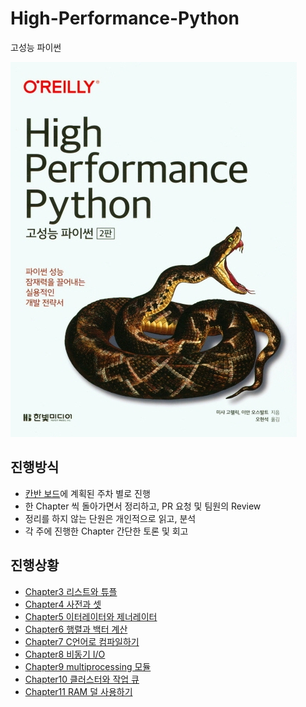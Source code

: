 # High-Performance-Python

고성능 파이썬

![book-cover](/assets/book-cover.jpg)

## 진행방식

* [칸반 보드](https://github.com/frientudy/High-Performance-Python/projects/1)에 계획된 주차 별로 진행
* 한 Chapter 씩 돌아가면서 정리하고, PR 요청 및 팀원의 Review
* 정리를 하지 않는 단원은 개인적으로 읽고, 분석
* 각 주에 진행한 Chapter 간단한 토론 및 회고

## 진행상황

* [Chapter3 리스트와 튜플](./contents/chapter3)
* [Chapter4 사전과 셋](./contents/chapter4)
* [Chapter5 이터레이터와 제너레이터](./contents/chapter5)
* [Chapter6 행렬과 백터 계산](./contents/chapter6)
* [Chapter7 C언어로 컴파일하기](./contents/chapter7)
* [Chapter8 비동기 I/O](./contents/chapter8)
* [Chapter9 multiprocessing 모듈](./contents/chapter9)
* [Chapter10 클러스터와 작업 큐](./contents/chapter10)
* [Chapter11 RAM 덜 사용하기](./contents/chapter11)